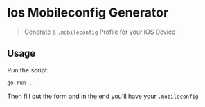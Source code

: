 # Ios Mobileconfig Generator

> Generate a `.mobileconfig` Profile for your iOS Device

## Usage

Run the script:

```bash
go run .
```

Then fill out the form and in the end you'll have your `.mobileconfig`
